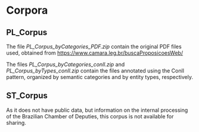 # Corpora
## PL_Corpus
The file *PL_Corpus_byCategories_PDF.zip* contain the original PDF files used, obtained from https://www.camara.leg.br/buscaProposicoesWeb/

The files *PL_Corpus_byCategories_conll.zip* and *PL_Corpus_byTypes_conll.zip* contain the files annotated using the Conll pattern, organized by semantic categories and by entity types, respectively.

## ST_Corpus
As it does not have public data, but information on the internal processing of the Brazilian Chamber of Deputies, this corpus is not available for sharing.
